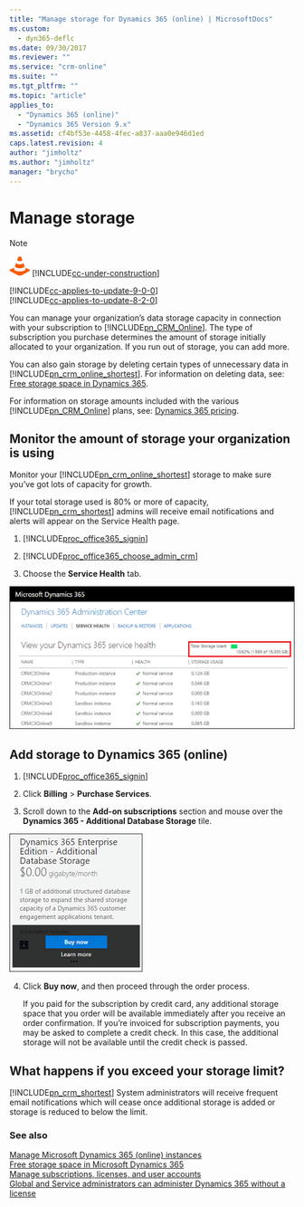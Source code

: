 ```yaml
---
title: "Manage storage for Dynamics 365 (online) | MicrosoftDocs"
ms.custom: 
  - dyn365-deflc
ms.date: 09/30/2017
ms.reviewer: ""
ms.service: "crm-online"
ms.suite: ""
ms.tgt_pltfrm: ""
ms.topic: "article"
applies_to: 
  - "Dynamics 365 (online)"
  - "Dynamics 365 Version 9.x"
ms.assetid: cf4bf53e-4458-4fec-a837-aaa0e946d1ed
caps.latest.revision: 4
author: "jimholtz"
ms.author: "jimholtz"
manager: "brycho"
---
```

# Manage storage  

> [!NOTE]
> ![This page is under construction. Check back soon!](media/under_construction.png "Coming soon")  [!INCLUDE[cc-under-construction](../includes/cc-under-construction.md)]

[!INCLUDE[cc-applies-to-update-9-0-0](../includes/cc_applies_to_update_9_0_0.md)]<br/>[!INCLUDE[cc-applies-to-update-8-2-0](../includes/cc_applies_to_update_8_2_0.md)]

You can manage your organization’s data storage capacity in connection with your subscription to [!INCLUDE[pn_CRM_Online](../includes/pn-crm-online.md)]. The type of subscription you purchase determines the amount of storage initially allocated to your organization. If you run out of storage, you can add more.  
  
 You can also gain storage by deleting certain types of unnecessary data in [!INCLUDE[pn_crm_online_shortest](../includes/pn-crm-online-shortest.md)]. For information on deleting data, see: [Free storage space in Dynamics 365](https://docs.microsoft.com/dynamics365/customer-engagement/admin/free-storage-space).  
  
 For information on storage amounts included with the various [!INCLUDE[pn_CRM_Online](../includes/pn-crm-online.md)] plans, see: [Dynamics 365 pricing](https://www.microsoft.com/en-us/dynamics365/pricing).  
  
## Monitor the amount of storage your organization is using  
 Monitor your [!INCLUDE[pn_crm_online_shortest](../includes/pn-crm-online-shortest.md)] storage to make sure you’ve got lots of capacity for growth.  
  
 If your total storage used is 80% or more of capacity, [!INCLUDE[pn_crm_shortest](../includes/pn-crm-shortest.md)] admins will receive email notifications and alerts will appear on the Service Health page.  
  
1. [!INCLUDE[proc_office365_signin](../includes/proc-office365-signin.md)]  
  
2. [!INCLUDE[proc_office365_choose_admin_crm](../includes/proc-office365-choose-admin-crm.md)]  
  
3.  Choose the **Service Health** tab.  
  
 ![View storage consumed by each instance](media/instance-storage.png "View storage consumed by each instance")  
  
## Add storage to Dynamics 365 (online)  
  
1. [!INCLUDE[proc_office365_signin](../includes/proc-office365-signin.md)]  
  
2.  Click **Billing** > **Purchase Services**.  
  
3.  Scroll down to the **Add-on subscriptions** section and mouse over the **Dynamics 365 - Additional Database Storage** tile.  
  
 ![Purchase additional online storage](media/purchase-additional-online-storage.png "Purchase additional online storage")  
  
4.  Click **Buy now**, and then proceed through the order process.  
  
     If you paid for the subscription by credit card, any additional storage space that you order will be available immediately after you receive an order confirmation. If you’re invoiced for subscription payments, you may be asked to complete a credit check. In this case, the additional storage will not be available until the credit check is passed.  

## What happens if you exceed your storage limit?

[!INCLUDE[pn_crm_shortest](../includes/pn-crm-shortest.md)] System administrators will receive frequent email notifications which will cease once additional storage is added or storage is reduced to below the limit.

### See also  
 [Manage Microsoft Dynamics 365 (online) instances](manage-online-environments.md)   
 [Free storage space in Microsoft Dynamics 365](https://docs.microsoft.com/dynamics365/customer-engagement/admin/free-storage-space)   
 [Manage subscriptions, licenses, and user accounts](manage-subscriptions-licenses-user-accounts.md)   
 [Global and Service administrators can administer Dynamics 365 without a license](global-service-administrators-can-administer-without-license.md)
